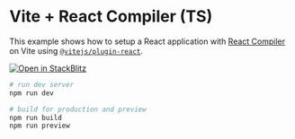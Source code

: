 # Vite + React Compiler (TS)

This example shows how to setup a React application with [React Compiler](https://react.dev/learn/react-compiler) on Vite using [`@vitejs/plugin-react`](https://github.com/vitejs/vite-plugin-react/tree/main/packages/plugin-react).

[![Open in StackBlitz](https://developer.stackblitz.com/img/open_in_stackblitz.svg)](https://stackblitz.com/github/vitejs/vite-plugin-react/tree/main/packages/plugin-react/examples/compiler-ts)

```sh
# run dev server
npm run dev

# build for production and preview
npm run build
npm run preview
```
